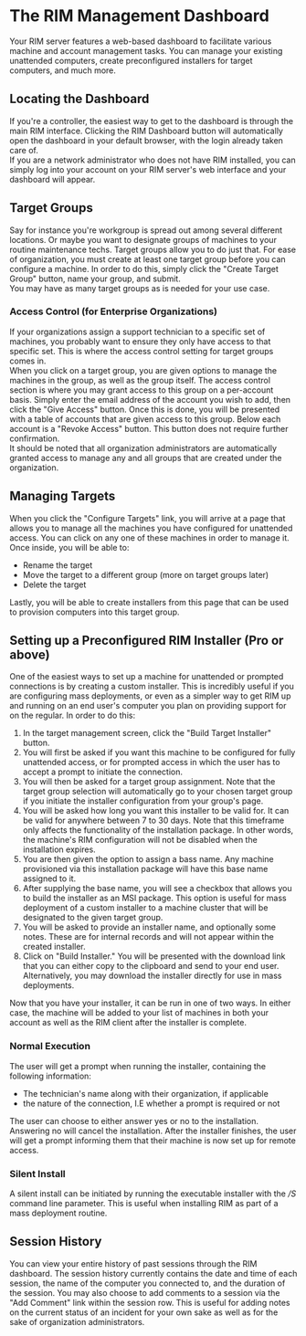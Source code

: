 # The RIM Management Dashboard
Your RIM server features a  web-based dashboard to facilitate various machine and account management tasks. You can manage your existing unattended computers, create preconfigured installers for target computers, and much more.  
## Locating the Dashboard
If you're a controller, the easiest way to get to the dashboard is through the main RIM interface. Clicking the RIM Dashboard button will automatically open the dashboard in your default browser, with the login already taken care of.  
If you are a network administrator who does not have RIM installed, you can simply log into your account on your RIM server's web interface and your dashboard will appear.
## Target Groups
Say for instance you're workgroup is spread out among several different locations. Or maybe you want to designate groups of machines to your routine maintenance techs. Target groups allow you to do just that.
For ease of organization, you must create at least one target group before you can configure a machine. In order to do this, simply click the "Create Target Group" button, name your group, and submit.  
You may have as many target groups as is needed for your use case. 
### Access Control (for Enterprise Organizations)
If your organizations assign a support technician to a specific set of machines, you probably want to ensure they only have access to that specific set. This is where the access control setting for target groups comes in.  
When you click on a target group, you are given options to manage the machines in the group, as well as the group itself. The access control section is where you may grant access to this group on a per-account basis. Simply enter the email address of the account you wish to add, then click the "Give Access" button. Once this is done, you will be presented with a table of accounts that are given access to this group. Below each account is a "Revoke Access" button. This button does not require further confirmation.  
It should be noted that all organization administrators are automatically granted access to manage any and all groups that are created under the organization.
## Managing Targets
When you click the "Configure Targets" link, you will arrive at a page that allows you to manage all the machines you have configured for unattended access. You can click on any one of these machines in order to manage it. Once inside, you will be able to:
* Rename the target
* Move the target to a different group (more on target groups later)
* Delete the target
<!-- end -->
Lastly, you will be able to create installers from this page that can be used to provision computers into this target group.
## Setting up a Preconfigured RIM Installer (Pro or above)
One of the easiest ways to set up a machine for unattended or prompted connections is by creating a custom installer. This is incredibly useful if you are configuring mass deployments, or even as a simpler way to get RIM up and running on an end user's computer you plan on providing support for on the regular.
In order to do this:
1. In the target management screen, click the "Build Target Installer" button.
1. You will first be asked if you want this machine to be configured for fully unattended access, or for prompted access in which the user has to accept a prompt to initiate the connection.
1. You will then be asked for a target group assignment. Note that the target group selection will automatically go to your chosen target group if you initiate the installer configuration from your group's page.
1. You will be asked how long you want this installer to be valid for. It can be valid for anywhere between 7 to 30 days. Note that this timeframe only affects the functionality of the installation package. In other words, the machine's RIM configuration will not be disabled when the installation expires.
1. You are then given the option to assign a bass name. Any machine provisioned via this installation package will have this base name assigned to it.
1. After supplying the base name, you will see a checkbox that allows you to build the installer as an MSI package. This option is useful for mass deployment of a custom installer to a machine cluster that will be designated to the given target group.
1. You will be asked to provide an installer name, and optionally some notes. These are for internal records and will not appear within the created installer.
1. Click on "Build Installer." You will be presented with the download link that you can either copy to the clipboard and send to your end user. Alternatively, you may download the installer directly for use in mass deployments.
<!-- end -->
Now that you have your installer, it can be run in one of two ways. In either case, the machine will be added to your list of machines in both your account as well as the RIM client after the installer is complete.
### Normal Execution
The user will get a prompt when running the installer, containing the following information:
* The technician's name along with their organization, if applicable
* the nature of the connection, I.E whether a prompt is required or not
<!-- end -->
The user can choose to either answer yes or no to the installation. Answering no will cancel the installation. After the installer finishes, the user will get a prompt informing them that their machine is now set up for remote access.
### Silent Install
A silent install can be initiated by running the executable installer with the */S* command line parameter. This is useful when installing RIM as part of a mass deployment routine.
## Session History
You can view your entire history of past sessions through the RIM dashboard. The session history currently contains the date and time of each session, the name of the computer you connected to, and the duration of the session. You may also choose to add comments to a session via the "Add Comment" link within the session row. This is useful for adding notes on the current status of an incident for your own sake as well as for the sake of organization administrators.
